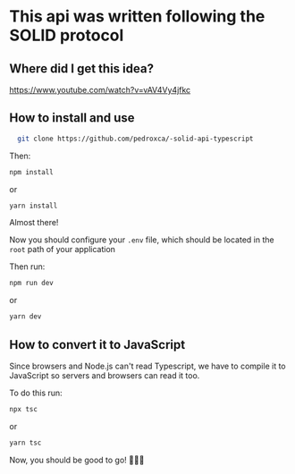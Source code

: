 # This api was written following the SOLID protocol

## Where did I get this idea?

https://www.youtube.com/watch?v=vAV4Vy4jfkc

## How to install and use

```bash
  git clone https://github.com/pedroxca/-solid-api-typescript
```

Then:

```bash
npm install
```

or

```bash
yarn install
```

Almost there!

Now you should configure your `.env` file, which should be located in the `root` path of your application

Then run:

```bash
npm run dev
```

or

```bash
yarn dev
```

## How to convert it to JavaScript

Since browsers and Node.js can't read Typescript, we have to compile it to JavaScript so servers and browsers can read it too.

To do this run:

```bash
npx tsc
```

or

```bash
yarn tsc
```

Now, you should be good to go! 🎉🎉🎊
